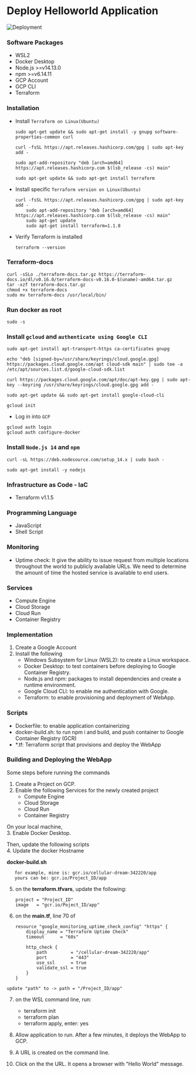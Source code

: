 # Deploy Helloworld Application
![Deployment](https://github.com/devops-terraform-gcp/helloworld/actions/workflows/main.yml/badge.svg)

### Software Packages
- WSL2
- Docker Desktop
- Node.js >=v14.13.0 
- npm >=v6.14.11
- GCP Account
- GCP CLI
- Terraform

### Installation
-  Install `Terraform on Linux(Ubuntu)`
	```
	sudo apt-get update && sudo apt-get install -y gnupg software-properties-common curl
	```
	```
	curl -fsSL https://apt.releases.hashicorp.com/gpg | sudo apt-key add -
	```
	```
	sudo apt-add-repository "deb [arch=amd64] https://apt.releases.hashicorp.com $(lsb_release -cs) main"
	```
	```
	sudo apt-get update && sudo apt-get install terraform
	```
	
- Install specific `Terraform version on Linux(Ubuntu)`
	```
	curl -fsSL https://apt.releases.hashicorp.com/gpg | sudo apt-key add -
        sudo apt-add-repository "deb [arch=amd64] https://apt.releases.hashicorp.com $(lsb_release -cs) main"
        sudo apt-get update
        sudo apt-get install terraform=1.1.8
	```
- Verify Terraform is installed
	```
	terraform --version
	```
	
### Terraform-docs
```
curl -sSLo ./terraform-docs.tar.gz https://terraform-docs.io/dl/v0.16.0/terraform-docs-v0.16.0-$(uname)-amd64.tar.gz
tar -xzf terraform-docs.tar.gz
chmod +x terraform-docs
sudo mv terraform-docs /usr/local/bin/
```


### Run docker as root
```	
sudo -s
```

### Install `gcloud` and `authenticate using Google CLI`
```
sudo apt-get install apt-transport-https ca-certificates gnupg
```
```
echo "deb [signed-by=/usr/share/keyrings/cloud.google.gpg] https://packages.cloud.google.com/apt cloud-sdk main" | sudo tee -a /etc/apt/sources.list.d/google-cloud-sdk.list
```
```
curl https://packages.cloud.google.com/apt/doc/apt-key.gpg | sudo apt-key --keyring /usr/share/keyrings/cloud.google.gpg add -
```
```
sudo apt-get update && sudo apt-get install google-cloud-cli
```
```
gcloud init
```
- Log in into `GCP`
```
gcloud auth login
gcloud auth configure-docker
```

### Install `Node.js 14` and `npm`
```
curl -sL https://deb.nodesource.com/setup_14.x | sudo bash -
```
```
sudo apt-get install -y nodejs
```
### Infrastructure as Code - IaC
- Terraform v1.1.5

### Programming Language
- JavaScript
- Shell Script


### Monitoring
- Uptime check: It give the ability to issue request from multiple locations throughout the world to publicly available URLs. We need to determine the amount of time the hosted service is available to end users.

### Services
- Compute Engine
- Cloud Storage
- Cloud Run
- Container Registry


### Implementation
1. Create a Google Account
2. Install the following
	- Windows Subsystem for Linux (WSL2): to create a Linux workspace.
	- Docker Desktop: to test containers before deploying to Google Container Registry.
	- Node.js and npm: packages to install dependencies and create a runtime environment.
	- Google Cloud CLI: to enable me authentication with Google.
	- Terraform: to enable provisioning and deployment of WebApp.

### Scripts 
- Dockerfile: to enable application containerizing 
- docker-build.sh: to run npm i and build, and push container to Google Container Registry (GCR)
- *.tf: Terraform script that provisions and deploy the WebApp

### Building and Deploying the WebApp

Some steps before running the commands
1. Create a Project on GCP.
2. Enable the following Services for the newly created project
	- Compute Engine
	- Cloud Storage
	- Cloud Run
	- Container Registry

On your local machine, <br />
3.	Enable Docker Desktop. <br />


Then, update the following scripts <br />
4. Update the docker Hostname

 **docker-build.sh**
 ```
	for example, mine is: gcr.io/cellular-dream-342220/app
	yours can be: gcr.io/Project_ID/app
```
5.	on the **terraform.tfvars**, update the following:
	```
	project	= "Project_ID"
	image	= "gcr.io/Poject_ID/app"
	```
6.	on the **main.tf**, line 70 of 
	```
	resource "google_monitoring_uptime_check_config" "https" {
		display_name = "Terraform Uptime Check"
  		timeout      = "60s"

		http_check {
			path         = "/cellular-dream-342220/app"
			port         = "443"
			use_ssl      = true
			validate_ssl = true
		}
	}

	```

```
update "path" to -> path = "/Project_ID/app"
```


7. on the WSL command line, run:
	-	terraform init
	- 	terraform plan
	-	terraform apply, enter: yes

8. Allow application to run. After a few minutes, it deploys the WebApp to GCP.
9. A URL is created on the command line.
10. Click on the the URL. It opens a browser with "Hello World" message.
